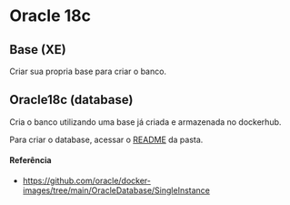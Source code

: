 # Oracle 18c

## Base (XE)
Criar sua propria base para criar o banco.

## Oracle18c (database)

Cria o banco utilizando uma base já criada e armazenada no dockerhub.

Para criar o database, acessar o [README](./oracle18c/README.md#/Container-com-database-oracle18c-xe) da pasta.

#### Referência
- https://github.com/oracle/docker-images/tree/main/OracleDatabase/SingleInstance
